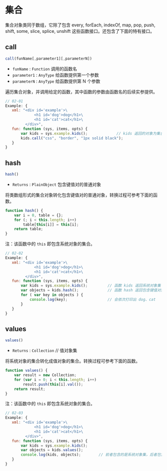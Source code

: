 # 集合

集合对象类同于数组，它除了包含 every, forEach, indexOf, map, pop, push, shift, some, slice, splice, unshift 这些函数接口。还包含了下面的特有接口。

## call

```js
call(funName[,parameter1][,parameterN])
```

- `funName` : `Function` 调用的函数名
- `parameter1` : `AnyType` 给函数提供第一个参数
- `parameterN` : `AnyType` 给函数提供第 N 个参数

遍历集合对象，并调用给定的函数，其中函数的参数由函数名的后续实参提供。

```js
// 02-01
Example: {
   xml: "<div id='example'>\
             <h1 id='dog'>dog</h1>\
             <h1 id='cat'>cat</h1>\
         </div>",
   fun: function (sys, items, opts) {
       var kids = sys.example.kids();             // kids 返回的对象为集合对象
       kids.call("css", "border", "1px solid black");
   }
}
```

## hash

```js
hash()
```

- `Returns` : `PlainObject` 包含键值对的普通对象

将类数组形式的集合对象转化包含键值对的普通对象，转换过程可参考下面的函数。

```js
function hash() {
    var i = 0, table = {};
    for (; i < this.length; i++)
        table[this[i]] = this[i];
    return table;
}
```

注：该函数中的 `this` 即包含系统对象的集合。

```js
// 02-02
Example: {
   xml: "<div id='example'>\
             <h1 id='dog'>dog</h1>\
             <h1 id='cat'>cat</h1>\
         </div>",
   fun: function (sys, items, opts) {
       var kids = sys.example.kids();         // 函数 kids 返回系统对象集
       var objects = kids.hash();             // 函数 hash 返回包含键值对集合的普通对象
       for ( var key in objects ) {
           console.log(key);                  // 会依次打印出 dog、cat
       }
   }
}
```

## values

```js
values()
```

- `Returns` : `Collection` // 值对象集

将系统对象的集合转化成值对象的集合。转换过程可参考下面的函数。

```js
function values() {
    var result = new Collection;
    for (var i = 0; i < this.length; i++)
        result.push(this[i].val());
    return result;
}
```

注：该函数中的 `this` 即包含系统对象的集合。

```js
// 02-03
Example: {
   xml: "<div id='example'>\
             <h1 id='dog'>dog</h1>\
             <h1 id='cat'>cat</h1>\
         </div>",
   fun: function (sys, items, opts) {
       var kids = sys.example.kids();
       var objects = kids.values();
       console.log(kids, objects);        // 前者包含的是系统对象集，后者包含的是值对象集
   }
}
```